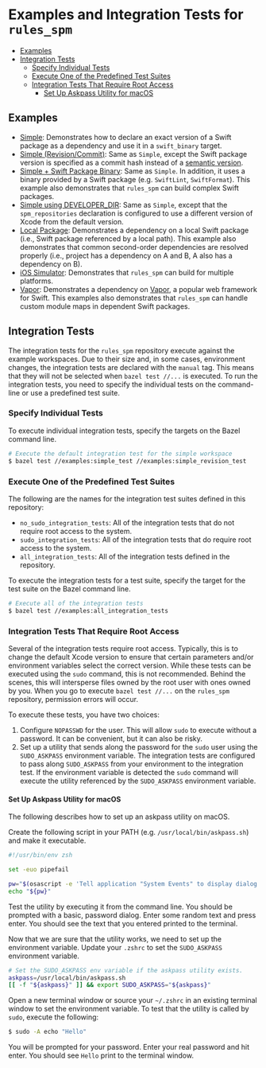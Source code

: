 # Examples and Integration Tests for `rules_spm`

* [Examples](#examples)
* [Integration Tests](#integration-tests)
  * [Specify Individual Tests](#specify-individual-tests)
  * [Execute One of the Predefined Test Suites](#execute-one-of-the-predefined-test-suites)
  * [Integration Tests That Require Root Access](#integration-tests-that-require-root-access)
    * [Set Up Askpass Utility for macOS](#set-up-askpass-utility-for-macos)

## Examples

- [Simple](/examples/simple): Demonstrates how to declare an exact version of a Swift package as a 
  dependency and use it in a `swift_binary` target.
- [Simple (Revision/Commit)](/examples/simple_revision): Same as `Simple`, except the Swift package
  version is specified as a commit hash instead of a [semantic version](https://semver.org/).
- [Simple + Swift Package Binary](/examples/simple_with_binary): Same as `Simple`. In addition, it
  uses a binary provided by a Swift package (e.g. `SwiftLint`, `SwiftFormat`). This example also
  demonstrates that `rules_spm` can build complex Swift packages.
- [Simple using DEVELOPER_DIR](/examples/simple_with_dev_dir): Same as `Simple`, except that the
  `spm_repositories` declaration is configured to use a different version of Xcode from the default
  version.
- [Local Package](/examples/local_package): Demonstrates a dependency on a local Swift package
  (i.e., Swift package referenced by a local path). This example also demonstrates that common
  second-order dependencies are resolved properly (i.e., project has a dependency on A and B, A also
  has a dependency on B).
- [iOS Simulator](/examples/ios_sim): Demonstrates that `rules_spm` can build for multiple
  platforms.
- [Vapor](/examples/vapor): Demonstrates a dependency on [Vapor](https://github.com/vapor/vapor), a
  popular web framework for Swift. This examples also demonstrates that `rules_spm` can handle custom
  module maps in dependent Swift packages.

## Integration Tests

The integration tests for the `rules_spm` repository execute against the example workspaces. Due to
their size and, in some cases, environment changes, the integration tests are declared with the
`manual` tag. This means that they will not be selected when `bazel test //...` is executed. To run
the integration tests, you need to specify the individual tests on the command-line or use a
predefined test suite.

### Specify Individual Tests

To execute individual integration tests, specify the targets on the Bazel command line.

```sh
# Execute the default integration test for the simple workspace
$ bazel test //examples:simple_test //examples:simple_revision_test
```

### Execute One of the Predefined Test Suites

The following are the names for the integration test suites defined in this repository:

- `no_sudo_integration_tests`: All of the integration tests that do not require root access to the
  system.
- `sudo_integration_tests`: All of the integration tests that do require root access to the system.
- `all_integration_tests`: All of the integration tests defined in the repository.

To execute the integration tests for a test suite, specify the target for the test suite on the
Bazel command line.

```sh
# Execute all of the integration tests
$ bazel test //examples:all_integration_tests
```

### Integration Tests That Require Root Access

Several of the integration tests require root access. Typically, this is to change the default Xcode
version to ensure that certain parameters and/or environment variables select the correct version.
While these tests can be executed using the `sudo` command, this is not recommended. Behind the
scenes, this will intersperse files owned by the root user with ones owned by you. When you go to
execute `bazel test //...` on the `rules_spm` repository, permission errors will occur.

To execute these tests, you have two choices:

1. Configure `NOPASSWD` for the user. This will allow `sudo` to execute without a password. It
   can be convenient, but it can also be risky.
2. Set up a utility that sends along the password for the `sudo` user using the `SUDO_ASKPASS`
   environment variable. The integration tests are configured to pass along `SUDO_ASKPASS` from your
   environment to the integration test. If the environment variable is detected the `sudo` command 
   will execute the utility referenced by the `SUDO_ASKPASS` environment variable. 

#### Set Up Askpass Utility for macOS

The following describes how to set up an askpass utility on macOS.

Create the following script in your PATH (e.g. `/usr/local/bin/askpass.sh`) and make it executable.

```sh
#!/usr/bin/env zsh

set -euo pipefail

pw="$(osascript -e 'Tell application "System Events" to display dialog "Password:" default answer "" with hidden answer' -e 'text returned of result' 2>/dev/null)"
echo "${pw}"
```

Test the utility by executing it from the command line. You should be prompted with a basic,
password dialog. Enter some random text and press enter. You should see the text that you entered
printed to the terminal.

Now that we are sure that the utility works, we need to set up the environment variable. Update your
`.zshrc` to set the `SUDO_ASKPASS` environment variable.

```sh
# Set the SUDO_ASKPASS env variable if the askpass utility exists.
askpass=/usr/local/bin/askpass.sh
[[ -f "${askpass}" ]] && export SUDO_ASKPASS="${askpass}"
```

Open a new terminal window or source your `~/.zshrc` in an existing terminal window to set the
environment variable. To test that the utility is called by `sudo`, execute the following:

```sh
$ sudo -A echo "Hello"
```

You will be prompted for your password. Enter your real password and hit enter. You should see
`Hello` print to the terminal window.
